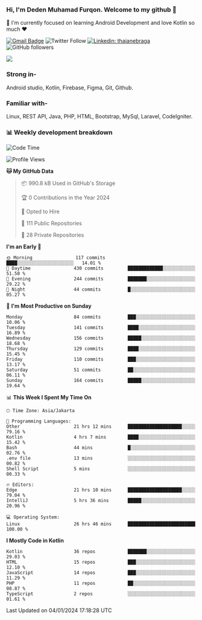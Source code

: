 ### Hi, I'm Deden Muhamad Furqon. Welcome to my github 👋

<!--
**furqoncreative/furqoncreative** is a ✨ _special_ ✨ repository because its `README.md` (this file) appears on your GitHub profile.

Here are some ideas to get you started:

- 🔭 I’m currently working on ...
- 👯 I’m looking to collaborate on ...
- 🤔 I’m looking for help with ...
- 💬 Ask me about ...
- 📫 How to reach me: ...
- 😄 Pronouns: ...
- ⚡ Fun fact: ...
-->

  🌱 I'm currently focused on learning Android Development and love Kotlin so much ❤ 

[![Gmail Badge](https://img.shields.io/badge/-furqoncreative24@gmail.com-c14438?style=flat-square&logo=Gmail&logoColor=white&link=mailto:furqoncreative24@gmail.com)](mailto:furqoncreative24@gmail.com)
![Twitter Follow](https://img.shields.io/twitter/follow/furqoncreative?label=Follow)
[![Linkedin: thaianebraga](https://img.shields.io/badge/-Deden_Muhamad_Furqon-blue?style=flat-square&logo=Linkedin&logoColor=white&link=https://www.linkedin.com/in/anmol-p-singh/)](https://www.linkedin.com/in/furqoncreative/)
![GitHub followers](https://img.shields.io/github/followers/furqoncreative?label=Follow&style=social)

<img src="https://github-readme-stats.sera5-dev.vercel.app/api?username=furqoncreative&hide=stars&show_icons=true&count_private=true&include_all_commits=true&title_color=#008080&icon_color=#008080&hide_border=true" width="">

### Strong in-

Android studio, Kotlin, Firebase, Figma, Git, Github.

### Familiar with-
Linux, REST API, Java, PHP, HTML, Bootstrap, MySql, Laravel, CodeIgniter.

### 📊 Weekly development breakdown

<!--START_SECTION:waka-->
![Code Time](http://img.shields.io/badge/Code%20Time-1%2C685%20hrs%2014%20mins-blue)

![Profile Views](http://img.shields.io/badge/Profile%20Views-0-blue)

**🐱 My GitHub Data** 

> 📦 990.8 kB Used in GitHub's Storage 
 > 
> 🏆 0 Contributions in the Year 2024
 > 
> 💼 Opted to Hire
 > 
> 📜 111 Public Repositories 
 > 
> 🔑 28 Private Repositories 
 > 
**I'm an Early 🐤** 

```text
🌞 Morning                117 commits         ████░░░░░░░░░░░░░░░░░░░░░   14.01 % 
🌆 Daytime                430 commits         █████████████░░░░░░░░░░░░   51.50 % 
🌃 Evening                244 commits         ███████░░░░░░░░░░░░░░░░░░   29.22 % 
🌙 Night                  44 commits          █░░░░░░░░░░░░░░░░░░░░░░░░   05.27 % 
```
📅 **I'm Most Productive on Sunday** 

```text
Monday                   84 commits          ███░░░░░░░░░░░░░░░░░░░░░░   10.06 % 
Tuesday                  141 commits         ████░░░░░░░░░░░░░░░░░░░░░   16.89 % 
Wednesday                156 commits         █████░░░░░░░░░░░░░░░░░░░░   18.68 % 
Thursday                 129 commits         ████░░░░░░░░░░░░░░░░░░░░░   15.45 % 
Friday                   110 commits         ███░░░░░░░░░░░░░░░░░░░░░░   13.17 % 
Saturday                 51 commits          ██░░░░░░░░░░░░░░░░░░░░░░░   06.11 % 
Sunday                   164 commits         █████░░░░░░░░░░░░░░░░░░░░   19.64 % 
```


📊 **This Week I Spent My Time On** 

```text
🕑︎ Time Zone: Asia/Jakarta

💬 Programming Languages: 
Other                    21 hrs 12 mins      ████████████████████░░░░░   79.16 % 
Kotlin                   4 hrs 7 mins        ████░░░░░░░░░░░░░░░░░░░░░   15.42 % 
Bash                     44 mins             █░░░░░░░░░░░░░░░░░░░░░░░░   02.76 % 
.env file                13 mins             ░░░░░░░░░░░░░░░░░░░░░░░░░   00.82 % 
Shell Script             5 mins              ░░░░░░░░░░░░░░░░░░░░░░░░░   00.33 % 

🔥 Editors: 
Edge                     21 hrs 10 mins      ████████████████████░░░░░   79.04 % 
IntelliJ                 5 hrs 36 mins       █████░░░░░░░░░░░░░░░░░░░░   20.96 % 

💻 Operating System: 
Linux                    26 hrs 46 mins      █████████████████████████   100.00 % 
```

**I Mostly Code in Kotlin** 

```text
Kotlin                   36 repos            ███████░░░░░░░░░░░░░░░░░░   29.03 % 
HTML                     15 repos            ███░░░░░░░░░░░░░░░░░░░░░░   12.10 % 
JavaScript               14 repos            ███░░░░░░░░░░░░░░░░░░░░░░   11.29 % 
PHP                      11 repos            ██░░░░░░░░░░░░░░░░░░░░░░░   08.87 % 
TypeScript               2 repos             ░░░░░░░░░░░░░░░░░░░░░░░░░   01.61 % 
```




 Last Updated on 04/01/2024 17:18:28 UTC
<!--END_SECTION:waka-->
